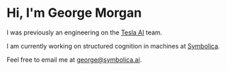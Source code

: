 # Hi, I'm George Morgan

I was previously an engineering on the [Tesla AI](https://www.tesla.com/AI) team.

I am currently working on structured cognition in machines at [Symbolica](https://www.symbolica.ai/).

Feel free to email me at [george@symbolica.ai](mailto://george@symbolica.ai).
